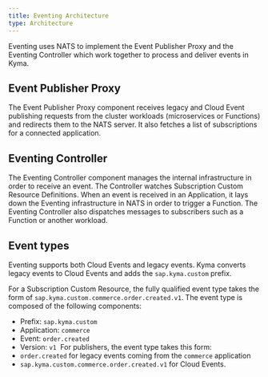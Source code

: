 ```yaml
---
title: Eventing Architecture
type: Architecture
---
```


Eventing uses NATS to implement the Event Publisher Proxy and the Eventing Controller which work together to process and deliver events in Kyma.

## Event Publisher Proxy

The Event Publisher Proxy component receives legacy and Cloud Event publishing requests from the cluster workloads (microservices or Functions) and redirects them to the NATS server. It also fetches a list of subscriptions for a connected application.

## Eventing Controller

The Eventing Controller component manages the internal infrastructure in order to receive an event. The Controller watches Subscription Custom Resource Definitions. When an event is received in an Application, it lays down the Eventing infrastructure in NATS in order to trigger a Function. The Eventing Controller also dispatches messages to subscribers such as a Function or another workload.

## Event types

Eventing supports both Cloud Events and legacy events. Kyma converts legacy events to Cloud Events and adds the `sap.kyma.custom` prefix.

For a Subscription Custom Resource, the fully qualified event type takes the form of `sap.kyma.custom.commerce.order.created.v1`. The event type is composed of the following components:

- Prefix: `sap.kyma.custom`
- Application: `commerce`
- Event: `order.created`
- Version: `v1`
​
For publishers, the event type takes this form:
- `order.created` for legacy events coming from the `commerce` application
- `sap.kyma.custom.commerce.order.created.v1` for Cloud Events.
